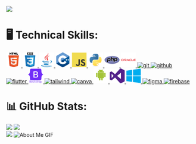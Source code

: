 
<!--
Abdullah-Bashaaib/Abdullah-Bashaaib is a ✨ special ✨ repository because its `README.md` (this file) appears on your GitHub profile.
You can click the Preview link to take a look at your changes.
-👋 Hi, I’m @Abdullah-Bashaaib
- 👀 I’m interested in ...
- 🌱 I’m currently learning ...
- 💞️ I’m looking to collaborate on ...
- 📫 How to reach me ...
- 😄 Pronouns: ...
- ⚡ Fun fact: ...
-->
<img src="https://readme-typing-svg.herokuapp.com?color=a55bff&width=380&height=28&lines=Hi👋+I'm+Abdullah+Bashaaib..;IT+Student,👨‍💻✨...;Open-Source+Enthusiast..;Learning+In+Public..;Nice+To+Meet+You+😊....&center=true"></a></p>

# 🖥️ Technical Skills: 
<p align="left">
  <a href="https://www.w3schools.com/html/" target="_blank" rel="noreferrer">
    <img src="https://raw.githubusercontent.com/devicons/devicon/master/icons/html5/html5-original-wordmark.svg" alt="html5" width="40" height="40"/>
  </a>
  <a href="https://www.w3schools.com/css/" target="_blank" rel="noreferrer">
    <img src="https://raw.githubusercontent.com/devicons/devicon/master/icons/css3/css3-original-wordmark.svg" alt="css3" width="40" height="40"/>
  </a>
  <a href="https://www.java.com" target="_blank" rel="noreferrer">
    <img src="https://raw.githubusercontent.com/devicons/devicon/master/icons/java/java-original.svg" alt="java" width="40" height="40"/>
  </a>
  <a href="https://www.w3schools.com/cpp/" target="_blank" rel="noreferrer">
    <img src="https://raw.githubusercontent.com/devicons/devicon/master/icons/cplusplus/cplusplus-original.svg" alt="cplusplus" width="40" height="40"/>
  </a>
  <a href="https://developer.mozilla.org/en-US/docs/Web/JavaScript" target="_blank" rel="noreferrer">
    <img src="https://raw.githubusercontent.com/devicons/devicon/master/icons/javascript/javascript-original.svg" alt="javascript" width="40" height="40"/>
  </a>
  <a href="https://www.python.org" target="_blank" rel="noreferrer">
    <img src="https://raw.githubusercontent.com/devicons/devicon/master/icons/python/python-original.svg" alt="python" width="40" height="40"/>
  </a>
  <a href="https://www.mysql.com/" target="_blank" rel="noreferrer">
<!--     <img src="https://raw.githubusercontent.com/devicons/devicon/master/icons/mysql/mysql-original-wordmark.svg" alt="mysql" width="40" height="40"/> -->
  </a>
  <a href="https://www.mongodb.com/" target="_blank" rel="noreferrer">
<!--     <img src="https://raw.githubusercontent.com/devicons/devicon/master/icons/mongodb/mongodb-original-wordmark.svg" alt="mongodb" width="40" height="40"/> -->
  </a>
  <a href="https://reactjs.org/" target="_blank" rel="noreferrer">
<!--     <img src="https://raw.githubusercontent.com/devicons/devicon/master/icons/react/react-original-wordmark.svg" alt="react" width="40" height="40"/> -->
  </a>
  <a href="https://www.php.net" target="_blank" rel="noreferrer">
    <img src="https://raw.githubusercontent.com/devicons/devicon/master/icons/php/php-original.svg" alt="php" width="40" height="40"/>
  </a>
  <a href="https://aws.amazon.com" target="_blank" rel="noreferrer">
<!--     <img src="https://raw.githubusercontent.com/devicons/devicon/master/icons/amazonwebservices/amazonwebservices-original-wordmark.svg" alt="aws" width="40" height="40"/> -->
  </a>
  <a href="https://www.oracle.com" target="_blank" rel="noreferrer">
    <img src="https://raw.githubusercontent.com/devicons/devicon/master/icons/oracle/oracle-original.svg" alt="oracle" width="40" height="40"/>
  </a>
  <a href="https://jquery.com/" target="_blank" rel="noreferrer">
<!--     <img src="https://raw.githubusercontent.com/devicons/devicon/master/icons/jquery/jquery-original-wordmark.svg" alt="jquery" width="40" height="40"/> -->
  </a>
  <a href="https://git-scm.com/" target="_blank" rel="noreferrer">
    <img src="https://www.vectorlogo.zone/logos/git-scm/git-scm-icon.svg" alt="git" width="40" height="40"/>
  </a>
  <a href="https://www.github.com" target="_blank" rel="noreferrer">
    <img src="https://www.vectorlogo.zone/logos/github/github-icon.svg" alt="github" width="40" height="40"/>
  </a>
  <a href="https://flutter.dev" target="_blank" rel="noreferrer">
    <img src="https://www.vectorlogo.zone/logos/flutterio/flutterio-icon.svg" alt="flutter" width="40" height="40"/>
  </a>
  <a href="https://getbootstrap.com" target="_blank" rel="noreferrer">
    <img src="https://raw.githubusercontent.com/devicons/devicon/master/icons/bootstrap/bootstrap-plain-wordmark.svg" alt="bootstrap" width="40" height="40"/>
  </a>
  <a href="https://tailwindcss.com/" target="_blank" rel="noreferrer">
    <img src="https://www.vectorlogo.zone/logos/tailwindcss/tailwindcss-icon.svg" alt="tailwind" width="40" height="40"/>
  </a>
  <a href="https://angular.io/" target="_blank" rel="noreferrer">
<!--     <img src="https://angular.io/assets/images/logos/angular/angular.svg" alt="angular" width="40" height="40"/> -->
  </a>
  <a href="https://www.json.org/" target="_blank" rel="noreferrer">
<!--     <img src="https://www.vectorlogo.zone/logos/json/json-icon.svg" alt="json" width="40" height="40"/> -->
  </a>
  <a href="https://httpd.apache.org/" target="_blank" rel="noreferrer">
<!--     <img src="https://raw.githubusercontent.com/devicons/devicon/master/icons/apache/apache-original-wordmark.svg" alt="apache" width="40" height="40"/> -->
  </a>
  <a href="https://www.canva.com/" target="_blank" rel="noreferrer">
    <img src="https://www.vectorlogo.zone/logos/canva/canva-icon.svg" alt="canva" width="40" height="40"/>
  </a>
  <a href="https://wordpress.com/" target="_blank" rel="noreferrer">
<!--     <img src="https://raw.githubusercontent.com/devicons/devicon/master/icons/wordpress/wordpress-plain.svg" alt="wordpress" width="40" height="40"/> -->
  </a>
  <a href="https://developer.android.com" target="_blank" rel="noreferrer">
    <img src="https://raw.githubusercontent.com/devicons/devicon/master/icons/android/android-original-wordmark.svg" alt="developerandroid" width="40" height="40"/>
  </a>
  <a href="https://code.visualstudio.com/" target="_blank" rel="noreferrer">
    <img src="https://raw.githubusercontent.com/devicons/devicon/master/icons/visualstudio/visualstudio-plain.svg" alt="vscode" width="40" height="40"/>
  </a>
  <a href="https://www.arduino.cc/" target="_blank" rel="noreferrer">
<!--     <img src="https://cdn.worldvectorlogo.com/logos/arduino-1.svg" alt="arduino" width="40" height="40"/> -->
  </a>
  <a href="https://www.linux.org/" target="_blank" rel="noreferrer">
<!--     <img src="https://raw.githubusercontent.com/devicons/devicon/master/icons/linux/linux-original.svg" alt="linux" width="40" height="40"/> -->
  </a>
  <a href="https://www.microsoft.com/en-us/windows" target="_blank" rel="noreferrer">
    <img src="https://raw.githubusercontent.com/devicons/devicon/master/icons/windows8/windows8-original.svg" alt="windows" width="40" height="40"/>
  </a>
  <a href="https://www.docker.com/" target="_blank" rel="noreferrer">
<!--     <img src="https://raw.githubusercontent.com/devicons/devicon/master/icons/docker/docker-original-wordmark.svg" alt="docker" width="40" height="40"/> -->
  </a>
  <a href="https://opencv.org/" target="_blank" rel="noreferrer">
<!--     <img src="https://www.vectorlogo.zone/logos/opencv/opencv-icon.svg" alt="opencv" width="40" height="40"/> -->
  </a>
  <a href="https://redux.js.org" target="_blank" rel="noreferrer">
<!--     <img src="https://raw.githubusercontent.com/devicons/devicon/master/icons/redux/redux-original.svg" alt="redux" width="40" height="40"/> -->
  </a>
  <a href="https://www.tensorflow.org" target="_blank" rel="noreferrer">
<!--     <img src="https://www.vectorlogo.zone/logos/tensorflow/tensorflow-icon.svg" alt="tensorflow" width="40" height="40"/> -->
  </a>
  <a href="https://www.getpostman.com/" target="_blank" rel="noreferrer">
<!--     <img src="https://www.vectorlogo.zone/logos/getpostman/getpostman-icon.svg" alt="postman" width="40" height="40"/> -->
  </a>
  <a href="https://www.figma.com/" target="_blank" rel="noreferrer">
    <img src="https://www.vectorlogo.zone/logos/figma/figma-icon.svg" alt="figma" width="40" height="40"/>
  </a>
  <a href="https://firebase.google.com/" target="_blank" rel="noreferrer">
    <img src="https://www.vectorlogo.zone/logos/firebase/firebase-icon.svg" alt="firebase" width="40" height="40"/>
  </a>
  <a href="https://cloud.google.com" target="_blank" rel="noreferrer">
<!--     <img src="https://www.vectorlogo.zone/logos/google_cloud/google_cloud-icon.svg" alt="gcp" width="40" height="40"/> -->
  </a>
  <a href="https://graphql.org" target="_blank" rel="noreferrer">
<!--     <img src="https://www.vectorlogo.zone/logos/graphql/graphql-icon.svg" alt="graphql" width="40" height="40"/> -->
  </a>
    <a href="https://expressjs.com/" target="_blank" rel="noreferrer">
<!--     <img src="https://raw.githubusercontent.com/devicons/devicon/master/icons/express/express-original-wordmark.svg" alt="express" width="40" height="40"/> -->
  </a>
</p>

# 📊 GitHub Stats:
![](https://github-readme-stats.vercel.app/api/top-langs/?username=MdnadeemSarwar&theme=radical&border=false&include_all_commits=true&count_private=true&layout=compact)
![](https://github-readme-stats.vercel.app/api?username=MdnadeemSarwar&theme=radical&_border=false&include_all_commits=true&count_private=true)<br/>
![](https://github-readme-streak-stats.herokuapp.com/?user=MdnadeemSarwar&theme=radical&hide_border=false)
<img src="https://github.com/7oSkaaa/7oSkaaa/blob/main/Images/about_me.gif?raw=true" alt="About Me GIF" width="180px">
<br/>
